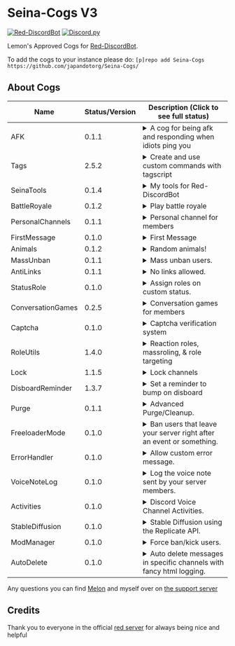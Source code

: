 # Seina-Cogs V3
[![Red-DiscordBot](https://img.shields.io/badge/Red--DiscordBot-V3-red.svg)](https://github.com/Cog-Creators/Red-DiscordBot) [![Discord.py](https://img.shields.io/badge/Discord.py-rewrite-blue.svg)](https://github.com/Rapptz/discord.py/tree/rewrite)

Lemon's Approved Cogs for [Red-DiscordBot](https://github.com/Cog-Creators/Red-DiscordBot/tree/V3/develop).

To add the cogs to your instance please do: `[p]repo add Seina-Cogs https://github.com/japandotorg/Seina-Cogs/`

## About Cogs
| Name        | Status/Version   | Description (Click to see full status)                                                                                           |
|-------------|------------------|----------------------------------------------------------------------------------------------------------------------------------|
| AFK         | 0.1.1            | <details>Away From Keyboard<summary>A cog for being afk and responding when idiots ping you</summary></details>                  |
| Tags        | 2.5.2            | <details>Create and use Tags<summary>Create and use custom commands with tagscript</summary></details>                          |
| SeinaTools  | 0.1.4            | <details><summary>My tools for Red-DiscordBot</summary>Some cool utility tools for Red-DiscordBot</details>                      |
| BattleRoyale| 0.1.2            | <details><summary>Play battle royale</summary>Play battle royale with your friends or join automated matches                     |
| PersonalChannels| 0.1.1            | <details><summary>Personal channel for members</summary>Personal channel for members                                         |
| FirstMessage| 0.1.0            | <details><summary>First Message</summary>A simple cog for jump to first message of a channel.</details>                          |
| Animals     | 0.1.2            | <details><summary>Random animals!</summary>Random animal images & facts</details>                                                |
| MassUnban   | 0.1.1            | <details><summary>Mass unban users.</summary>Mass unban users by the ban reason used</details>                                   |
| AntiLinks   | 0.1.1            | <details><summary>No links allowed.</summary>Removes all links in specified channels, with the ability to whitelist roles.</details> |
| StatusRole  | 0.1.0            | <details><summary>Assign roles on custom status.</summary>Assign roles to users for the duration in which they have certain custom statuses <details> |
| ConversationGames | 0.2.5            | <details><summary>Conversation games for members</summary>Conversation games for members</details>                         |
| Captcha     | 0.1.0            | <details><summary>Captcha verification system</summary>Captcha verification system</details>                                     |
| RoleUtils   | 1.4.0            | <details><summary>Reaction roles, massroling, & role targeting</summary>Reaction roles, massrolin & role targeting</details>     |
| Lock        | 1.1.5            | <details><summary>Lock channels</summary>Lock channels or the whole server</details>                                             |
| DisboardReminder | 1.3.7            | <details><summary>Set a reminder to bump on disboard</summary>Set a reminder to bump on disboard</details>                  |
| Purge       | 0.1.1            | <details><summary>Advanced Purge/Cleanup.</summary>Purge (deleted) messages that meet a criteria.</details>                      |
| FreeloaderMode | 0.1.0         | <details><summary>Ban users that leave your server right after an event or something.</summary>Ban freeloaders who leave your server right after an event or something.</details> |
| ErrorHandler | 0.1.0           | <details><summary>Allow custom error message.</summary>Adds ability to replace the output of the bots error handler when CommandInvokeError is raised, all other errors get handled by the old handler.</details> |
| VoiceNoteLog | 0.1.0           | <details><summary>Log the voice note sent by your server members.</summary>Log voice notes sent by your server members.</details> | 
| Activities  | 0.1.0            | <details><summary>Discord Voice Channel Activities.</summary>Discord Voice Channel Activities.</details>                         |
| StableDiffusion | 0.1.0            | <details><summary>Stable Diffusion using the Replicate API.</summary>Stable Diffusion using the Replicate API.</details>        |
| ModManager  | 0.1.0 | <details><summary>Force ban/kick users.</summary>Force ban/kick users so that they stay in the ban/kick list even if someone tries to manually unban them.</details>  |
| AutoDelete  | 0.1.0 | <details><summary>Auto delete messages in specific channels with fancy html logging.</summary>Auto delete messages in specific channels with fancy html logging.</details>  |


Any questions you can find [Melon](https://discord.com/oauth2/authorize?client_id=808706062013825036&scope=bot&permissions=1099511627767%20applications.commands) and myself over on [the support server](https://discord.gg/mXfYuMy92r)

## Credits
Thank you to everyone in the official [red server](https://discord.gg/red) for always being nice and helpful
